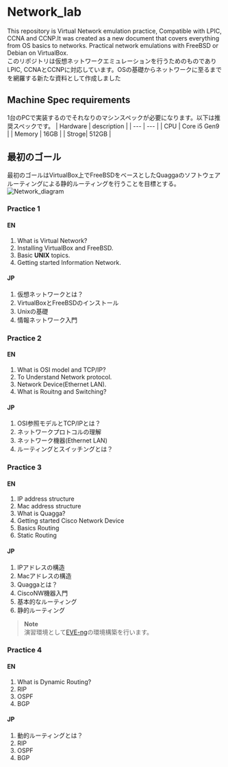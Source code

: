 # Network_lab
This repository is Virtual Network emulation practice, Compatible with LPIC, CCNA and CCNP.It was created as a new document that covers everything from OS basics to networks.
Practical network emulations with FreeBSD or Debian on VirtualBox.  
このリポジトリは仮想ネットワークエミュレーションを行うためのものでありLPIC, CCNAとCCNPに対応しています。OSの基礎からネットワークに至るまでを網羅する新たな資料として作成しました
<!--table-->
## Machine Spec requirements
1台のPCで実装するのでそれなりのマシンスペックが必要になります。以下は推奨スペックです。
| Hardware | description |
| --- | --- |
| CPU | Core i5 Gen9 |
| Memory | 16GB |
| Stroge| 512GB |
<!--subject-->
## 最初のゴール
最初のゴールはVirtualBox上でFreeBSDをベースとしたQuaggaのソフトウェアルーティングによる静的ルーティングを行うことを目標とする。
![Network_diagram](https://user-images.githubusercontent.com/105468859/214523643-a94fe426-6c5b-4feb-aa01-5892f7639a1b.svg)
### Practice 1

#### EN
1. What is Virtual Network?
2. Installing VirtualBox and FreeBSD.
3. Basic **UNIX** topics.
4. Getting started Information Network.

#### JP
1. 仮想ネットワークとは？
2. VirtualBoxとFreeBSDのインストール
3. Unixの基礎
4. 情報ネットワーク入門

### Practice 2

#### EN
1. What is OSI model and TCP/IP?
2. To Understand Network protocol.
3. Network Device(Ethernet LAN).
4. What is Rouitng and Switching?

#### JP
1. OSI参照モデルとTCP/IPとは？
2. ネットワークプロトコルの理解
3. ネットワーク機器(Ethernet LAN)
4. ルーティングとスイッチングとは？

### Practice 3
#### EN
1. IP address structure
2. Mac address structure
3. What is Quagga? 
4. Getting started Cisco Network Device
5. Basics Routing
6. Static Routing
#### JP
1. IPアドレスの構造
2. Macアドレスの構造
3. Quaggaとは？
4. CiscoNW機器入門
5. 基本的なルーティング
6. 静的ルーティング
>**Note**  
>演習環境として[EVE-ng](https://www.eve-ng.net/)の環境構築を行います。
### Practice 4
#### EN
1. What is Dynamic Routing?
2. RIP
3. OSPF
4. BGP
#### JP
1. 動的ルーティングとは？
2. RIP
3. OSPF
4. BGP
